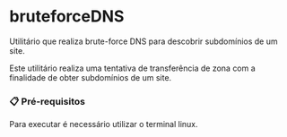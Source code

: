 # bruteforceDNS

Utilitário que realiza brute-force DNS para descobrir subdomínios de um site.

Este utilitário realiza uma tentativa de transferência de zona com a finalidade de obter subdomínios de um site.

### 📋 Pré-requisitos
Para executar é necessário utilizar o terminal linux.
